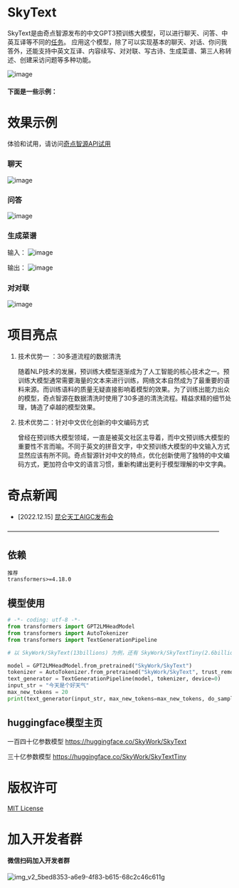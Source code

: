 # SkyText

SkyText是由奇点智源发布的中文GPT3预训练大模型，可以进行聊天、问答、中英互译等不同的[任务](https://openapi.singularity-ai.com/index.html#/examplesIndex)。
应用这个模型，除了可以实现基本的聊天、对话、你问我答外，还能支持中英文互译、内容续写、对对联、写古诗、生成菜谱、第三人称转述、创建采访问题等多种功能。

![image](https://user-images.githubusercontent.com/120169448/208886238-4c083a21-75be-4368-9f2a-3b80230e04eb.png)


#### 下面是一些示例：

# 效果示例
体验和试用，请访问[奇点智源API试用](https://openapi.singularity-ai.com/index.html#/tryoutIndex)

### 聊天

![image](https://user-images.githubusercontent.com/120169448/208879009-0aefea8b-2183-4b94-b0d0-0351fe3af0d3.png)

### 问答

![image](https://user-images.githubusercontent.com/120169448/208879023-193723a6-caf9-4ff2-ba01-4c5c017326a8.png)

### 生成菜谱

输入：
![image](https://user-images.githubusercontent.com/120169448/208879071-fe0e87fa-c01d-4edb-8b8a-249e6c2e0b72.png)

输出：
![image](https://user-images.githubusercontent.com/120169448/208879104-3fb89264-5526-4f9f-ace6-508f9a606577.png)

### 对对联

![image](https://user-images.githubusercontent.com/120169448/208879500-4a7d644d-9d0d-4dc4-a6a4-0b21b5c891ac.png)


# 项目亮点

1. 技术优势一 ：30多道流程的数据清洗
   
   随着NLP技术的发展，预训练大模型逐渐成为了人工智能的核心技术之一。预训练大模型通常需要海量的文本来进行训练，网络文本自然成为了最重要的语料来源。而训练语料的质量无疑直接影响着模型的效果。为了训练出能力出众的模型，奇点智源在数据清洗时使用了30多道的清洗流程。精益求精的细节处理，铸造了卓越的模型效果。

2. 技术优势二：针对中文优化创新的中文编码方式
   
   曾经在预训练大模型领域，一直是被英文社区主导着，而中文预训练大模型的重要性不言而喻。不同于英文的拼音文字，中文预训练大模型的中文输入方式显然应该有所不同。奇点智源针对中文的特点，优化创新使用了独特的中文编码方式，更加符合中文的语言习惯，重新构建出更利于模型理解的中文字典。


# 奇点新闻

- [2022.12.15] [昆仑天工AIGC发布会](https://live.vhall.com/v3/lives/subscribe/697547540)
  
——————————————————————————————————

## 依赖

```
推荐
transformers>=4.18.0
```

## 模型使用

```python
# -*- coding: utf-8 -*-
from transformers import GPT2LMHeadModel
from transformers import AutoTokenizer
from transformers import TextGenerationPipeline

# 以 SkyWork/SkyText(13billions) 为例，还有 SkyWork/SkyTextTiny(2.6billions) 可用， 期待使用

model = GPT2LMHeadModel.from_pretrained("SkyWork/SkyText")
tokenizer = AutoTokenizer.from_pretrained("SkyWork/SkyText", trust_remote_code=True)
text_generator = TextGenerationPipeline(model, tokenizer, device=0)
input_str = "今天是个好天气"
max_new_tokens = 20
print(text_generator(input_str, max_new_tokens=max_new_tokens, do_sample=True)) 
```

## huggingface模型主页

一百四十亿参数模型
https://huggingface.co/SkyWork/SkyText


三十亿参数模型
https://huggingface.co/SkyWork/SkyTextTiny


# 版权许可

[MIT License](LICENSE)

# 加入开发者群
#### 微信扫码加入开发者群
![img_v2_5bed8353-a6e9-4f83-b615-68c2c46c611g](https://user-images.githubusercontent.com/120169448/209296389-52a1147c-5326-4e25-afaf-dfe27fbaaade.png)

